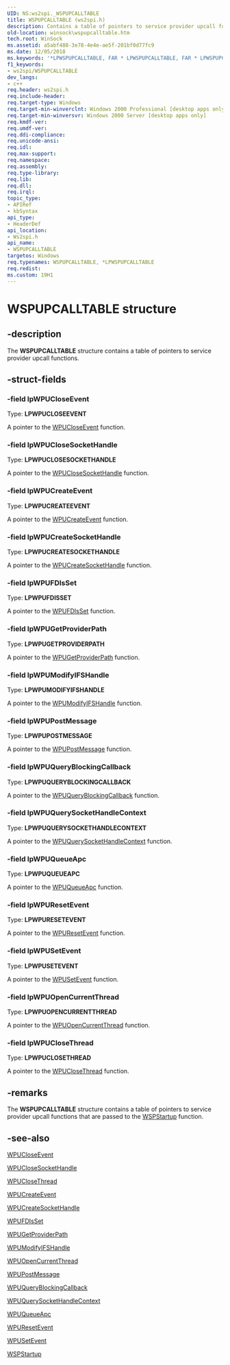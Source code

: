 ```yaml
---
UID: NS:ws2spi._WSPUPCALLTABLE
title: WSPUPCALLTABLE (ws2spi.h)
description: Contains a table of pointers to service provider upcall functions.
old-location: winsock\wspupcalltable.htm
tech.root: WinSock
ms.assetid: a5abf488-3e78-4e4e-ae5f-201bf0d77fc9
ms.date: 12/05/2018
ms.keywords: '*LPWSPUPCALLTABLE, FAR * LPWSPUPCALLTABLE, FAR * LPWSPUPCALLTABLE structure [Winsock], WSPUPCALLTABLE, WSPUPCALLTABLE structure [Winsock], winsock.wspupcalltable, ws2spi/FAR * LPWSPUPCALLTABLE, ws2spi/WSPUPCALLTABLE'
f1_keywords:
- ws2spi/WSPUPCALLTABLE
dev_langs:
- c++
req.header: ws2spi.h
req.include-header: 
req.target-type: Windows
req.target-min-winverclnt: Windows 2000 Professional [desktop apps only]
req.target-min-winversvr: Windows 2000 Server [desktop apps only]
req.kmdf-ver: 
req.umdf-ver: 
req.ddi-compliance: 
req.unicode-ansi: 
req.idl: 
req.max-support: 
req.namespace: 
req.assembly: 
req.type-library: 
req.lib: 
req.dll: 
req.irql: 
topic_type:
- APIRef
- kbSyntax
api_type:
- HeaderDef
api_location:
- Ws2spi.h
api_name:
- WSPUPCALLTABLE
targetos: Windows
req.typenames: WSPUPCALLTABLE, *LPWSPUPCALLTABLE
req.redist: 
ms.custom: 19H1
---
```


# WSPUPCALLTABLE structure


## -description


The 
**WSPUPCALLTABLE** structure contains a table of pointers to service provider upcall functions.


## -struct-fields




### -field lpWPUCloseEvent

Type: **LPWPUCLOSEEVENT**

A pointer to the <a href="/windows/desktop/api/ws2spi/nf-ws2spi-wpucloseevent">WPUCloseEvent</a> function. 


### -field lpWPUCloseSocketHandle

Type: **LPWPUCLOSESOCKETHANDLE**

A pointer to the <a href="/windows/desktop/api/ws2spi/nf-ws2spi-wpuclosesockethandle">WPUCloseSocketHandle</a> function. 


### -field lpWPUCreateEvent

Type: **LPWPUCREATEEVENT**

A pointer to the <a href="/windows/desktop/api/ws2spi/nf-ws2spi-wpucreateevent">WPUCreateEvent</a> function. 


### -field lpWPUCreateSocketHandle

Type: **LPWPUCREATESOCKETHANDLE**

A pointer to the <a href="/windows/win32/api/ws2spi/nf-ws2spi-wpucreatesockethandle">WPUCreateSocketHandle</a> function. 


### -field lpWPUFDIsSet

Type: **LPWPUFDISSET**

A pointer to the <a href="/windows/desktop/api/ws2spi/nf-ws2spi-wpufdisset">WPUFDIsSet</a> function. 


### -field lpWPUGetProviderPath

Type: **LPWPUGETPROVIDERPATH**

A pointer to the <a href="/windows/desktop/api/ws2spi/nf-ws2spi-wpugetproviderpath">WPUGetProviderPath</a> function. 


### -field lpWPUModifyIFSHandle

Type: **LPWPUMODIFYIFSHANDLE**

A pointer to the <a href="/windows/desktop/api/ws2spi/nf-ws2spi-wpumodifyifshandle">WPUModifyIFSHandle</a> function. 


### -field lpWPUPostMessage

Type: **LPWPUPOSTMESSAGE**

A pointer to the <a href="/windows/desktop/api/ws2spi/nf-ws2spi-wpupostmessage">WPUPostMessage</a> function. 


### -field lpWPUQueryBlockingCallback

Type: **LPWPUQUERYBLOCKINGCALLBACK**

A pointer to the <a href="/windows/desktop/api/ws2spi/nf-ws2spi-wpuqueryblockingcallback">WPUQueryBlockingCallback</a> function. 


### -field lpWPUQuerySocketHandleContext

Type: **LPWPUQUERYSOCKETHANDLECONTEXT**

A pointer to the <a href="/windows/desktop/api/ws2spi/nf-ws2spi-wpuquerysockethandlecontext">WPUQuerySocketHandleContext</a> function. 


### -field lpWPUQueueApc

Type: **LPWPUQUEUEAPC**

A pointer to the <a href="/windows/desktop/api/ws2spi/nf-ws2spi-wpuqueueapc">WPUQueueApc</a> function. 


### -field lpWPUResetEvent

Type: **LPWPURESETEVENT**

A pointer to the <a href="/windows/desktop/api/ws2spi/nf-ws2spi-wpuresetevent">WPUResetEvent</a> function. 


### -field lpWPUSetEvent

Type: **LPWPUSETEVENT**

A pointer to the <a href="/windows/desktop/api/ws2spi/nf-ws2spi-wpusetevent">WPUSetEvent</a> function. 


### -field lpWPUOpenCurrentThread

Type: **LPWPUOPENCURRENTTHREAD**

A pointer to the <a href="/windows/desktop/api/ws2spi/nf-ws2spi-wpuopencurrentthread">WPUOpenCurrentThread</a> function. 


### -field lpWPUCloseThread

Type: **LPWPUCLOSETHREAD**

A pointer to the <a href="/windows/desktop/api/ws2spi/nf-ws2spi-wpuclosethread">WPUCloseThread</a> function. 


## -remarks



The **WSPUPCALLTABLE** structure contains a table of pointers to service provider upcall functions that are passed to the <a href="/windows/win32/api/ws2spi/nf-ws2spi-wspstartup">WSPStartup</a> function.




## -see-also




<a href="/windows/desktop/api/ws2spi/nf-ws2spi-wpucloseevent">WPUCloseEvent</a>



<a href="/windows/desktop/api/ws2spi/nf-ws2spi-wpuclosesockethandle">WPUCloseSocketHandle</a>



<a href="/windows/desktop/api/ws2spi/nf-ws2spi-wpuclosethread">WPUCloseThread</a>



<a href="/windows/desktop/api/ws2spi/nf-ws2spi-wpucreateevent">WPUCreateEvent</a>



<a href="/windows/win32/api/ws2spi/nf-ws2spi-wpucreatesockethandle">WPUCreateSocketHandle</a>



<a href="/windows/desktop/api/ws2spi/nf-ws2spi-wpufdisset">WPUFDIsSet</a>



<a href="/windows/desktop/api/ws2spi/nf-ws2spi-wpugetproviderpath">WPUGetProviderPath</a>



<a href="/windows/desktop/api/ws2spi/nf-ws2spi-wpumodifyifshandle">WPUModifyIFSHandle</a>



<a href="/windows/desktop/api/ws2spi/nf-ws2spi-wpuopencurrentthread">WPUOpenCurrentThread</a>



<a href="/windows/desktop/api/ws2spi/nf-ws2spi-wpupostmessage">WPUPostMessage</a>



<a href="/windows/desktop/api/ws2spi/nf-ws2spi-wpuqueryblockingcallback">WPUQueryBlockingCallback</a>



<a href="/windows/desktop/api/ws2spi/nf-ws2spi-wpuquerysockethandlecontext">WPUQuerySocketHandleContext</a>



<a href="/windows/desktop/api/ws2spi/nf-ws2spi-wpuqueueapc">WPUQueueApc</a>



<a href="/windows/desktop/api/ws2spi/nf-ws2spi-wpuresetevent">WPUResetEvent</a>



<a href="/windows/desktop/api/ws2spi/nf-ws2spi-wpusetevent">WPUSetEvent</a>



<a href="/windows/win32/api/ws2spi/nf-ws2spi-wspstartup">WSPStartup</a>
 

 

